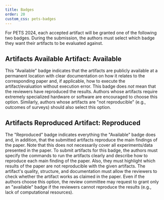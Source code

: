 ```yaml
---
title: Badges
order: 20
custom_css: pets-badges
---
```


For PETS 2024, each accepted artifact will be granted one of the following two
badges. During the submission, the authors must select which badge they want
their artifacts to be evaluated against.

## Artifacts Available <a class="pets-artifact-badge">Artifact: Available</a>

This "Available" badge indicates that the artifacts are publicly available at a
permanent location with clear documentation on how it relates to the
corresponding paper and, if applicable, how to execute the artifact/evaluation
without execution error. This badge does *not* mean that the reviewers have
reproduced the results. Authors whose artifacts require extremely specialized
hardware or software are encouraged to choose this option. Similarly, authors
whose artifacts are "not reproducible" (e.g., outcomes of surveys) should also
select this option.

## Artifacts Reproduced <a class="pets-artifact-badge">Artifact: Reproduced</a>

The "Reproduced" badge indicates everything the "Available" badge does and, in
addition, that the submitted artifacts reproduce the main findings of the paper.
Note that this does not necessarily cover all experiments/data presented in the
paper. To submit artifacts for this badge, the authors must specify the commands
to run the artifacts clearly and describe how to reproduce each main finding of
the paper. Also, they must highlight which results of the paper are not
reproducible with the given artifacts. The artifact's quality, structure, and
documentation must allow the reviewers to check whether the artifact works as
claimed in the paper. Even if the authors choose this option, the review
committee may request to grant only an "available" badge if the reviewers cannot
reproduce the results (e.g., lack of computational resources).
